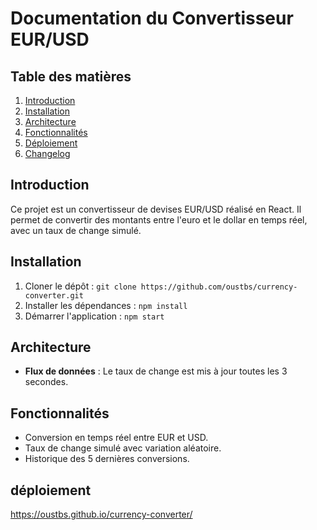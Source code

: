 # Documentation du Convertisseur EUR/USD

## Table des matières
1. [Introduction](#introduction)
2. [Installation](#installation)
3. [Architecture](#architecture)
4. [Fonctionnalités](#fonctionnalités)
6. [Déploiement](#déploiement)
7. [Changelog](#changelog)

## Introduction
Ce projet est un convertisseur de devises EUR/USD réalisé en React. Il permet de convertir des montants entre l'euro et le dollar en temps réel, avec un taux de change simulé.

## Installation
1. Cloner le dépôt : `git clone https://github.com/oustbs/currency-converter.git`
2. Installer les dépendances : `npm install`
3. Démarrer l'application : `npm start`

## Architecture
- **Flux de données** : Le taux de change est mis à jour toutes les 3 secondes.

## Fonctionnalités
- Conversion en temps réel entre EUR et USD.
- Taux de change simulé avec variation aléatoire.
- Historique des 5 dernières conversions.

## déploiement

https://oustbs.github.io/currency-converter/
